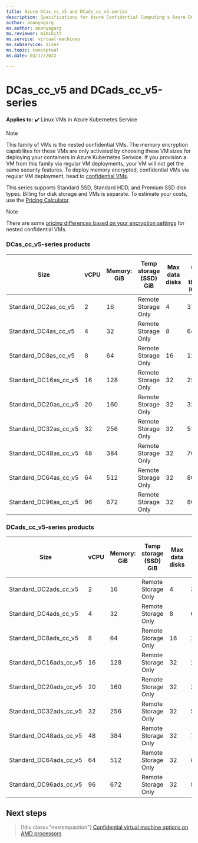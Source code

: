 ```yaml
---
title: Azure DCas_cc_v5 and DCads_cc_v5-series
description: Specifications for Azure Confidential Computing's Azure DCas_cc_v5 and DCads_cc_v5-series confidential virtual machines. 
author: ananyagarg
ms.author: ananyagarg
ms.reviewer: mimckitt
ms.service: virtual-machines
ms.subservice: sizes
ms.topic: conceptual 
ms.date: 03/17/2022

---
```


# DCas_cc_v5 and DCads_cc_v5-series

**Applies to:** :heavy_check_mark: Linux VMs in Azure Kubernetes Service

> [!NOTE]
> This family of VMs is the nested confidential VMs. The memory encryption capabilites for these VMs are only activated by choosing these VM sizes for deploying your containers in Azure Kubernetes Serivice. If you provision a VM from this family via regular VM deployments, your VM will not get the same security features. To deploy memory encrypted, confidential VMs via regular VM deployment, head to  [confidential VMs](../../../articles/confidential-computing/confidential-vm-overview.md).


This series supports Standard SSD, Standard HDD, and Premium SSD disk types. Billing for disk storage and VMs is separate. To estimate your costs, use the [Pricing Calculator](https://azure.microsoft.com/pricing/calculator/).

> [!NOTE]
> There are some [pricing differences based on your encryption settings](../../../articles/confidential-computing/confidential-vm-overview.md#encryption-pricing-differences) for nested confidential VMs.


### DCas_cc_v5-series products

| Size | vCPU | Memory: GiB | Temp storage (SSD) GiB | Max data disks | Max uncached disk throughput: IOPS/MBps | Max NICs |
|---|---|---|---|---|---|---|
| Standard_DC2as_cc_v5  | 2  | 16  | Remote Storage Only | 4  | 3750/82    | 2 |
| Standard_DC4as_cc_v5  | 4  | 32  | Remote Storage Only | 8  | 6400/144   | 2 |
| Standard_DC8as_cc_v5  | 8  | 64  | Remote Storage Only | 16 | 12800/200  | 4 |
| Standard_DC16as_cc_v5 | 16 | 128 | Remote Storage Only | 32 | 25600/384  | 4 |
| Standard_DC20as_cc_v5 | 20 | 160 | Remote Storage Only | 32 | 32000/480  | 8 |
| Standard_DC32as_cc_v5 | 32 | 256 | Remote Storage Only | 32 | 51200/768  | 8 |
| Standard_DC48as_cc_v5 | 48 | 384 | Remote Storage Only | 32 | 76800/1152 | 8 |
| Standard_DC64as_cc_v5 | 64 | 512 | Remote Storage Only | 32 | 80000/1200 | 8 |
| Standard_DC96as_cc_v5 | 96 | 672 | Remote Storage Only | 32 | 80000/1600 | 8 |


### DCads_cc_v5-series products

| Size | vCPU | Memory: GiB | Temp storage (SSD) GiB | Max data disks | Max uncached disk throughput: IOPS/MBps | Max NICs |
|---|---|---|---|---|---|---|
| Standard_DC2ads_cc_v5  | 2  | 16  | Remote Storage Only | 4  | 3750/82    | 2 |
| Standard_DC4ads_cc_v5  | 4  | 32  | Remote Storage Only | 8  | 6400/144   | 2 |
| Standard_DC8ads_cc_v5  | 8  | 64  | Remote Storage Only | 16 | 12800/200  | 4 |
| Standard_DC16ads_cc_v5 | 16 | 128 | Remote Storage Only | 32 | 25600/384  | 4 |
| Standard_DC20ads_cc_v5 | 20 | 160 | Remote Storage Only | 32 | 32000/480  | 8 |
| Standard_DC32ads_cc_v5 | 32 | 256 | Remote Storage Only | 32 | 51200/768  | 8 |
| Standard_DC48ads_cc_v5 | 48 | 384 | Remote Storage Only | 32 | 76800/1152 | 8 |
| Standard_DC64ads_cc_v5 | 64 | 512 | Remote Storage Only | 32 | 80000/1200 | 8 |
| Standard_DC96ads_cc_v5 | 96 | 672 | Remote Storage Only | 32 | 80000/1600 | 8 |

## Next steps

> [!div class="nextstepaction"]
> [Confidential virtual machine options on AMD processors](../../../articles/confidential-computing/confidential-vm-overview.md)

